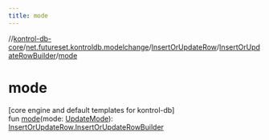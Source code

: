 ```yaml
---
title: mode
---
```

//[kontrol-db-core](../../../../index.html)/[net.futureset.kontroldb.modelchange](../../index.html)/[InsertOrUpdateRow](../index.html)/[InsertOrUpdateRowBuilder](index.html)/[mode](mode.html)



# mode



[core engine and default templates for kontrol-db]\
fun [mode](mode.html)(mode: [UpdateMode](../../-update-mode/index.html)): [InsertOrUpdateRow.InsertOrUpdateRowBuilder](index.html)




